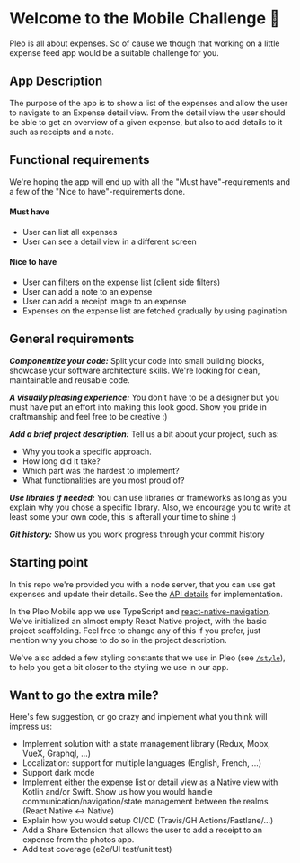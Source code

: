 # Welcome to the Mobile Challenge 👋
Pleo is all about expenses. So of cause we though that working on a little expense feed app would be a suitable challenge for you. 
## App Description
The purpose of the app is to show a list of the expenses and allow the user to navigate to an Expense detail view. From the detail view the user should be able to get an overview of a given expense, but also to add details to it such as receipts and a note. 

## Functional requirements
We're hoping the app will end up with all the "Must have"-requirements and a few of the "Nice to have"-requirements done.
#### **Must have** 
- User can list all expenses
- User can see a detail view in a different screen

#### **Nice to have**
- User can filters on the expense list (client side filters)
- User can add a note to an expense
- User can add a receipt image to an expense
- Expenses on the expense list are fetched gradually by using pagination

## General requirements
_**Componentize your code:**_ Split your code into small building blocks, showcase your software architecture skills. We're looking for clean, maintainable and reusable code.

_**A visually pleasing experience:**_ You don’t have to be a designer but you must have put an effort into making this look good. Show you pride in craftmanship and feel free to be creative :)

_**Add a brief project description:**_ Tell us a bit about your project, such as:
- Why you took a specific approach.
- How long did it take? 
- Which part was the hardest to implement? 
- What functionalities are you most proud of?

_**Use libraies if needed:**_ You can use libraries or frameworks as long as you explain why you chose a specific library. Also, we encourage you to write at least some your own code, this is afterall your time to shine :)

_**Git history:**_ Show us you work progress through your commit history

## Starting point
In this repo we're provided you with a node server, that you can use get expenses and update their details. See the [API details](https://github.com/pleo-io/mobile-challenge/tree/master/api) for implementation.

In the Pleo Mobile app we use TypeScript and [react-native-navigation](https://github.com/wix/react-native-navigation). We've initialized an almost empty React Native project, with the basic project scaffolding. Feel free to change any of this if you prefer, just mention why you chose to do so in the project description.

We've also added a few styling constants that we use in Pleo (see [`/style`](https://github.com/pleo-io/mobile-challenge/tree/master/ExpenseFeed/style)), to help you get a bit closer to the styling we use in our app.

## Want to go the extra mile?
Here's few suggestion, or go crazy and implement what you think will impress us:
- Implement solution with a state management library (Redux, Mobx, VueX, Graphql, ...)
- Localization: support for multiple languages (English, French, ...)
- Support dark mode
- Implement either the expense list or detail view as a Native view with Kotlin and/or Swift. Show us how you would handle communication/navigation/state management between the realms (React Native <-> Native)  
- Explain how you would setup CI/CD (Travis/GH Actions/Fastlane/...)
- Add a Share Extension that allows the user to add a receipt to an expense from the photos app.
- Add test coverage (e2e/UI test/unit test)
